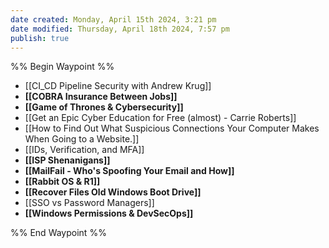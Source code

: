 ```yaml
---
date created: Monday, April 15th 2024, 3:21 pm
date modified: Thursday, April 18th 2024, 7:57 pm
publish: true
---
```


%% Begin Waypoint %%
- [[CI_CD Pipeline Security with Andrew Krug]]
- **[[COBRA Insurance Between Jobs]]**
- **[[Game of Thrones & Cybersecurity]]**
- [[Get an Epic Cyber Education for Free (almost) - Carrie Roberts]]
- [[How to Find Out What Suspicious Connections Your Computer Makes When Going to a Website.]]
- [[IDs, Verification, and MFA]]
- **[[ISP Shenanigans]]**
- **[[MailFail - Who's Spoofing Your Email and How]]**
- **[[Rabbit OS & R1]]**
- **[[Recover Files Old Windows Boot Drive]]**
- [[SSO vs Password Managers]]
- **[[Windows Permissions & DevSecOps]]**

%% End Waypoint %%